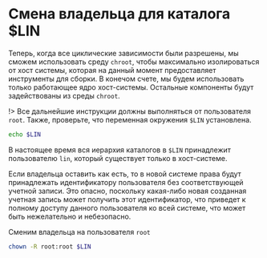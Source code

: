 # Смена владельца для каталога $LIN

Теперь, когда все циклические зависимости были разрешены, мы сможем использовать среду ``chroot``, чтобы максимально изолироваться от хост системы, которая на данный момент предоставляет инструменты для сборки. В конечом счете, мы будем использовать только работающее ядро хост-системы. Остальные компоненты будут задействованы из среды ``chroot``.


!> Все дальнейшие инструкции должны выполняться от пользователя ``root``. Также, проверьте, что переменная окружения ``$LIN`` установлена.

```bash
echo $LIN
```

В настоящее время вся иерархия каталогов в ``$LIN`` принадлежит пользователю ``lin``, который существует только в хост-системе.

Если владельца оставить как есть, то в новой системе права будут принадлежать идентификатору пользователя без соответствующей учетной записи. Это опасно, поскольку какая-либо новая созданная учетная запись может получить этот идентификатор, что приведет к полному доступу данного пользователя ко всей системе, что может быть нежелательно и небезопасно.


Сменим владельца на пользователя ``root``

```bash
chown -R root:root $LIN
```
